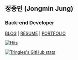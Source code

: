 ## 정종민 (Jongmin Jung)

### Back-end Developer

[BLOG](https://blog.naver.com/jjmjm2002) | [RESUME](https://tringles.notion.site/_Resume-c9eef5017cc849308329907596bc14b1) | [PORTFOLIO](https://tringles.notion.site/_Portfolio-5b9f7d02568b43d895070dce23a63c4b)

[![Hits](https://hits.seeyoufarm.com/api/count/incr/badge.svg?url=https%3A%2F%2Fgithub.com%2FTringles&count_bg=%2379C83D&title_bg=%23555555&icon=&icon_color=%23E7E7E7&title=hits&edge_flat=false)](https://hits.seeyoufarm.com)

[![Tringles's GitHub stats](https://github-readme-stats.vercel.app/api?username=Tringles)](https://github.com/Tringles/github-readme-stats)
